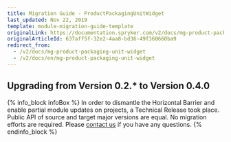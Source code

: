 ```yaml
---
title: Migration Guide - ProductPackagingUnitWidget
last_updated: Nov 22, 2019
template: module-migration-guide-template
originalLink: https://documentation.spryker.com/v2/docs/mg-product-packaging-unit-widget
originalArticleId: 637aff5f-32e2-4aa8-bd36-49f360660ba9
redirect_from:
  - /v2/docs/mg-product-packaging-unit-widget
  - /v2/docs/en/mg-product-packaging-unit-widget
---
```


## Upgrading from Version 0.2.* to Version 0.4.0

{% info_block infoBox %}
In order to dismantle the Horizontal Barrier and enable partial module updates on projects, a Technical Release took place. Public API of source and target major versions are equal. No migration efforts are required. Please [contact us](https://spryker.com/en/support/) if you have any questions.
{% endinfo_block %}
